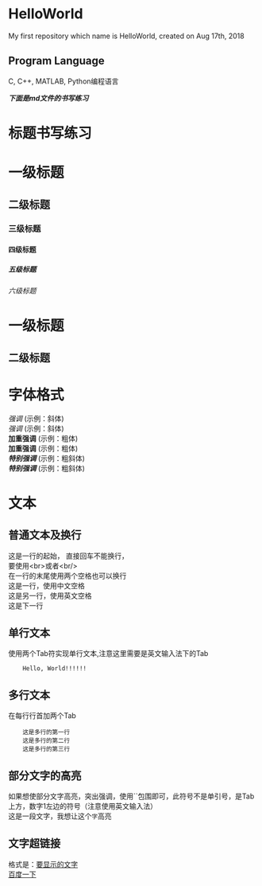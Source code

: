 # HelloWorld
My first repository which name is HelloWorld, created on Aug 17th, 2018
## Program Language
C, C++, MATLAB, Python编程语言

***下面是md文件的书写练习***

# 标题书写练习
# 一级标题
## 二级标题
### 三级标题
#### 四级标题
##### 五级标题
###### 六级标题
一级标题
======
二级标题
------

# 字体格式
*强调*  (示例：斜体)  
 _强调_  (示例：斜体)  
**加重强调**  (示例：粗体)  
 __加重强调__ (示例：粗体)  
***特别强调*** (示例：粗斜体)  
___特别强调___  (示例：粗斜体)

# 文本
## 普通文本及换行
这是一行的起始，
直接回车不能换行，<br>
要使用\<br>或者\<br/><br>
在一行的末尾使用两个空格也可以换行<br>
这是一行，使用中文空格  
这是另一行，使用英文空格  
这是下一行
## 单行文本
使用两个Tab符实现单行文本,注意这里需要是英文输入法下的Tab

		Hello, World!!!!!!

## 多行文本
在每行行首加两个Tab

		这是多行的第一行  
		这是多行的第二行  
		这是多行的第三行

## 部分文字的高亮
如果想使部分文字高亮，突出强调，使用``包围即可，此符号不是单引号，是Tab上方，数字1左边的符号（注意使用英文输入法）<br/>
这是一段文字，我想让这个`字`高亮

## 文字超链接
格式是：[要显示的文字](链接的地址)<br>
[百度一下](https://www.baidu.com/)

































